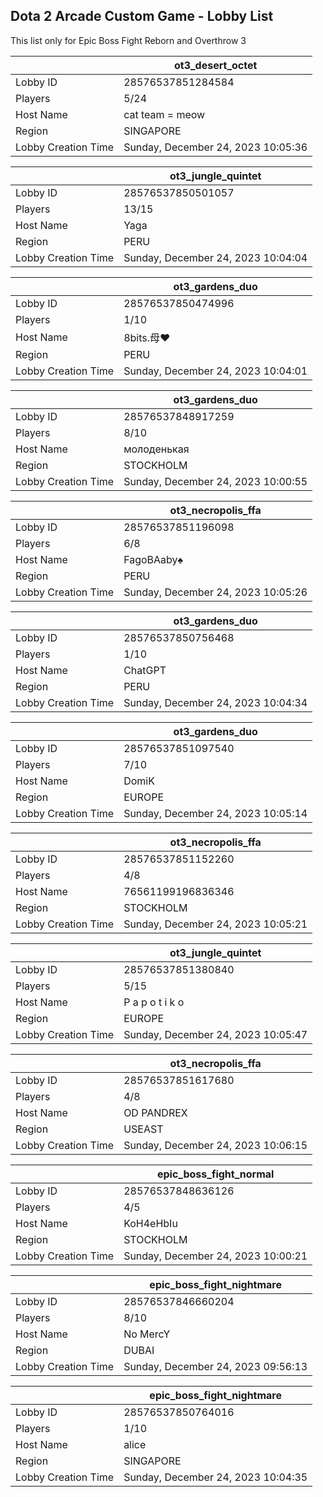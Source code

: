 ## Dota 2 Arcade Custom Game - Lobby List

This list only for Epic Boss Fight Reborn and Overthrow 3

|  | ot3_desert_octet |
| ------ | ------ |
| Lobby ID | 28576537851284584 |
| Players | 5/24 |
| Host Name | cat team = meow |
| Region | SINGAPORE |
| Lobby Creation Time | Sunday, December 24, 2023 10:05:36 |


|  | ot3_jungle_quintet |
| ------ | ------ |
| Lobby ID | 28576537850501057 |
| Players | 13/15 |
| Host Name | Yaga |
| Region | PERU |
| Lobby Creation Time | Sunday, December 24, 2023 10:04:04 |


|  | ot3_gardens_duo |
| ------ | ------ |
| Lobby ID | 28576537850474996 |
| Players | 1/10 |
| Host Name | 8bits.母♥ |
| Region | PERU |
| Lobby Creation Time | Sunday, December 24, 2023 10:04:01 |


|  | ot3_gardens_duo |
| ------ | ------ |
| Lobby ID | 28576537848917259 |
| Players | 8/10 |
| Host Name | молоденькая |
| Region | STOCKHOLM |
| Lobby Creation Time | Sunday, December 24, 2023 10:00:55 |


|  | ot3_necropolis_ffa |
| ------ | ------ |
| Lobby ID | 28576537851196098 |
| Players | 6/8 |
| Host Name | FagoBAaby♠ |
| Region | PERU |
| Lobby Creation Time | Sunday, December 24, 2023 10:05:26 |


|  | ot3_gardens_duo |
| ------ | ------ |
| Lobby ID | 28576537850756468 |
| Players | 1/10 |
| Host Name | ChatGPT |
| Region | PERU |
| Lobby Creation Time | Sunday, December 24, 2023 10:04:34 |


|  | ot3_gardens_duo |
| ------ | ------ |
| Lobby ID | 28576537851097540 |
| Players | 7/10 |
| Host Name | DomiK |
| Region | EUROPE |
| Lobby Creation Time | Sunday, December 24, 2023 10:05:14 |


|  | ot3_necropolis_ffa |
| ------ | ------ |
| Lobby ID | 28576537851152260 |
| Players | 4/8 |
| Host Name | 76561199196836346 |
| Region | STOCKHOLM |
| Lobby Creation Time | Sunday, December 24, 2023 10:05:21 |


|  | ot3_jungle_quintet |
| ------ | ------ |
| Lobby ID | 28576537851380840 |
| Players | 5/15 |
| Host Name | P a p o t i k o |
| Region | EUROPE |
| Lobby Creation Time | Sunday, December 24, 2023 10:05:47 |


|  | ot3_necropolis_ffa |
| ------ | ------ |
| Lobby ID | 28576537851617680 |
| Players | 4/8 |
| Host Name | OD PANDREX |
| Region | USEAST |
| Lobby Creation Time | Sunday, December 24, 2023 10:06:15 |


|  | epic_boss_fight_normal |
| ------ | ------ |
| Lobby ID | 28576537848636126 |
| Players | 4/5 |
| Host Name | KoH4eHbIu |
| Region | STOCKHOLM |
| Lobby Creation Time | Sunday, December 24, 2023 10:00:21 |


|  | epic_boss_fight_nightmare |
| ------ | ------ |
| Lobby ID | 28576537846660204 |
| Players | 8/10 |
| Host Name | No MercY |
| Region | DUBAI |
| Lobby Creation Time | Sunday, December 24, 2023 09:56:13 |


|  | epic_boss_fight_nightmare |
| ------ | ------ |
| Lobby ID | 28576537850764016 |
| Players | 1/10 |
| Host Name | alice |
| Region | SINGAPORE |
| Lobby Creation Time | Sunday, December 24, 2023 10:04:35 |


